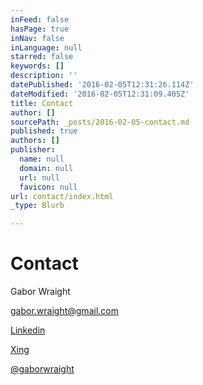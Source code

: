 ```yaml
---
inFeed: false
hasPage: true
inNav: false
inLanguage: null
starred: false
keywords: []
description: ''
datePublished: '2016-02-05T12:31:26.114Z'
dateModified: '2016-02-05T12:31:09.405Z'
title: Contact
author: []
sourcePath: _posts/2016-02-05-contact.md
published: true
authors: []
publisher:
  name: null
  domain: null
  url: null
  favicon: null
url: contact/index.html
_type: Blurb

---
```

# Contact

Gabor Wraight

[gabor.wraight@gmail.com][0]

[Linkedin][1]

[Xing][2]

[@gaborwraight][3]

[0]: gabor.wraight@gmail.com
[1]: http://de.linkedin.com/in/gaborwraight
[2]: https://www.xing.com/profile/Gabor_Wraight
[3]: https://twitter.com/gaborwraight